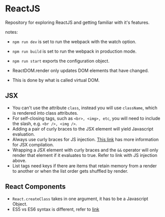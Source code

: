 # ReactJSRepository for exploring ReactJS and getting familiar with it's features.notes:- ```npm run dev``` is set to run the webpack with the watch option.- ```npm run build``` is set to run the webpack in production mode.- ```npm run start``` exports the configuration object.- ReactDOM.render only updates DOM elements that have changed.- This is done by what is called virtual DOM.## JSX- You can't use the attribute `class`, instead you will use `className`, which is rendered into class attributes.- For self-closing tags, such as `<br>, <img>, etc`, you will need to include the slash, e.g. `<br />, <img />`.- Adding a pair of curly braces to the JSX element will yield Javascript evaluation.- Always use curly braces for JS injection. [This link](https://facebook.github.io/react/docs/jsx-in-depth.html) has more information for JSX compilation.- Wrapping a JSX element with curly braces and the `&&` operator will only render that element if it evaluates to true. Refer to link with JS injection above.- List tags need keys if there are items that retain memory from a render to another or when the list order gets shuffled by render.## React Components- `React.createClass` takes in one argument, it has to be a Javascript Object.- ES5 vs ES6 syntax is different, refer to [link](https://blog.risingstack.com/the-react-way-getting-started-tutorial/)
